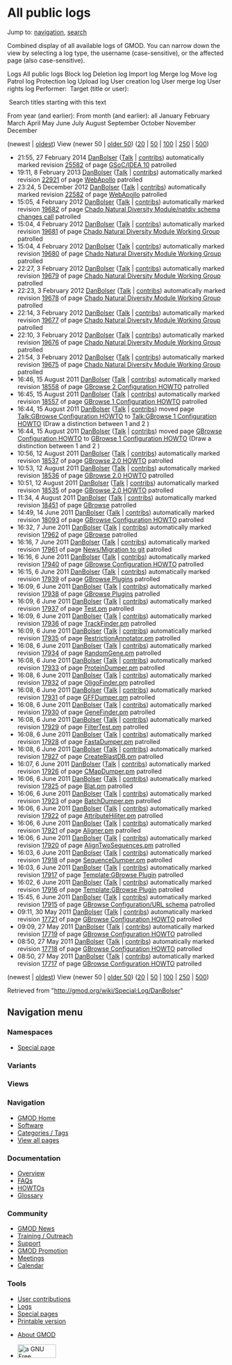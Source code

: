 <div id="mw-page-base" class="noprint">

</div>

<div id="mw-head-base" class="noprint">

</div>

<div id="content" class="mw-body" role="main">

<span id="top"></span>

<div id="mw-js-message" style="display:none;">

</div>



# <span dir="auto">All public logs</span>

<div id="bodyContent">

<div id="contentSub">

</div>

<div id="jump-to-nav" class="mw-jump">

Jump to: [navigation](#mw-navigation), [search](#p-search)

</div>

<div id="mw-content-text">

Combined display of all available logs of GMOD. You can narrow down the
view by selecting a log type, the username (case-sensitive), or the
affected page (also case-sensitive).

Logs All public logs Block log Deletion log Import log Merge log Move
log Patrol log Protection log Upload log User creation log User merge
log User rights log <span style="white-space: nowrap">Performer: </span>
<span style="white-space: nowrap">Target (title or user): </span>

 Search titles starting with this text

From year (and earlier): From month (and earlier): all January February
March April May June July August September October November December

(newest \| <a
href="/mediawiki/index.php?title=Special:Log/DanBolser&amp;dir=prev&amp;type=&amp;user=DanBolser"
class="mw-lastlink" rel="last" title="Special:Log/DanBolser">oldest</a>)
View (newer 50 \| <a
href="/mediawiki/index.php?title=Special:Log/DanBolser&amp;offset=20110527085027&amp;type=&amp;user=DanBolser"
class="mw-nextlink" rel="next" title="Special:Log/DanBolser">older
50</a>) (<a
href="/mediawiki/index.php?title=Special:Log/DanBolser&amp;offset=&amp;limit=20&amp;type=&amp;user=DanBolser"
class="mw-numlink" title="Special:Log/DanBolser">20</a> \| <a
href="/mediawiki/index.php?title=Special:Log/DanBolser&amp;offset=&amp;limit=50&amp;type=&amp;user=DanBolser"
class="mw-numlink" title="Special:Log/DanBolser">50</a> \| <a
href="/mediawiki/index.php?title=Special:Log/DanBolser&amp;offset=&amp;limit=100&amp;type=&amp;user=DanBolser"
class="mw-numlink" title="Special:Log/DanBolser">100</a> \| <a
href="/mediawiki/index.php?title=Special:Log/DanBolser&amp;offset=&amp;limit=250&amp;type=&amp;user=DanBolser"
class="mw-numlink" title="Special:Log/DanBolser">250</a> \| <a
href="/mediawiki/index.php?title=Special:Log/DanBolser&amp;offset=&amp;limit=500&amp;type=&amp;user=DanBolser"
class="mw-numlink" title="Special:Log/DanBolser">500</a>)

- 21:55, 27 February 2014
  <a href="/wiki/User:DanBolser" class="mw-userlink"
  title="User:DanBolser">DanBolser</a>
  <span class="mw-usertoollinks">(<a
  href="/mediawiki/index.php?title=User_talk:DanBolser&amp;action=edit&amp;redlink=1"
  class="new" title="User talk:DanBolser (page does not exist)">Talk</a>
  \|
  [contribs](/wiki/Special:Contributions/DanBolser "Special:Contributions/DanBolser"))</span>
  automatically marked revision
  [25582](/mediawiki/index.php?title=GSoC/IDEA_10&oldid=25582&diff=prev "GSoC/IDEA 10")
  of page [GSoC/IDEA 10](/wiki/GSoC/IDEA_10 "GSoC/IDEA 10") patrolled
- 19:11, 8 February 2013
  <a href="/wiki/User:DanBolser" class="mw-userlink"
  title="User:DanBolser">DanBolser</a>
  <span class="mw-usertoollinks">(<a
  href="/mediawiki/index.php?title=User_talk:DanBolser&amp;action=edit&amp;redlink=1"
  class="new" title="User talk:DanBolser (page does not exist)">Talk</a>
  \|
  [contribs](/wiki/Special:Contributions/DanBolser "Special:Contributions/DanBolser"))</span>
  automatically marked revision
  [22921](/mediawiki/index.php?title=WebApollo&oldid=22921&diff=prev "WebApollo")
  of page [WebApollo](/wiki/WebApollo "WebApollo") patrolled
- 23:24, 5 December 2012
  <a href="/wiki/User:DanBolser" class="mw-userlink"
  title="User:DanBolser">DanBolser</a>
  <span class="mw-usertoollinks">(<a
  href="/mediawiki/index.php?title=User_talk:DanBolser&amp;action=edit&amp;redlink=1"
  class="new" title="User talk:DanBolser (page does not exist)">Talk</a>
  \|
  [contribs](/wiki/Special:Contributions/DanBolser "Special:Contributions/DanBolser"))</span>
  automatically marked revision
  [22582](/mediawiki/index.php?title=WebApollo&oldid=22582&diff=prev "WebApollo")
  of page [WebApollo](/wiki/WebApollo "WebApollo") patrolled
- 15:05, 4 February 2012
  <a href="/wiki/User:DanBolser" class="mw-userlink"
  title="User:DanBolser">DanBolser</a>
  <span class="mw-usertoollinks">(<a
  href="/mediawiki/index.php?title=User_talk:DanBolser&amp;action=edit&amp;redlink=1"
  class="new" title="User talk:DanBolser (page does not exist)">Talk</a>
  \|
  [contribs](/wiki/Special:Contributions/DanBolser "Special:Contributions/DanBolser"))</span>
  automatically marked revision
  [19682](/mediawiki/index.php?title=Chado_Natural_Diversity_Module/natdiv_schema_changes_call&oldid=19682&diff=prev "Chado Natural Diversity Module/natdiv schema changes call")
  of page [Chado Natural Diversity Module/natdiv schema changes
  call](/wiki/Chado_Natural_Diversity_Module/natdiv_schema_changes_call "Chado Natural Diversity Module/natdiv schema changes call")
  patrolled
- 15:04, 4 February 2012
  <a href="/wiki/User:DanBolser" class="mw-userlink"
  title="User:DanBolser">DanBolser</a>
  <span class="mw-usertoollinks">(<a
  href="/mediawiki/index.php?title=User_talk:DanBolser&amp;action=edit&amp;redlink=1"
  class="new" title="User talk:DanBolser (page does not exist)">Talk</a>
  \|
  [contribs](/wiki/Special:Contributions/DanBolser "Special:Contributions/DanBolser"))</span>
  automatically marked revision
  [19681](/mediawiki/index.php?title=Chado_Natural_Diversity_Module_Working_Group&oldid=19681&diff=prev "Chado Natural Diversity Module Working Group")
  of page [Chado Natural Diversity Module Working
  Group](/wiki/Chado_Natural_Diversity_Module_Working_Group "Chado Natural Diversity Module Working Group")
  patrolled
- 15:04, 4 February 2012
  <a href="/wiki/User:DanBolser" class="mw-userlink"
  title="User:DanBolser">DanBolser</a>
  <span class="mw-usertoollinks">(<a
  href="/mediawiki/index.php?title=User_talk:DanBolser&amp;action=edit&amp;redlink=1"
  class="new" title="User talk:DanBolser (page does not exist)">Talk</a>
  \|
  [contribs](/wiki/Special:Contributions/DanBolser "Special:Contributions/DanBolser"))</span>
  automatically marked revision
  [19680](/mediawiki/index.php?title=Chado_Natural_Diversity_Module_Working_Group&oldid=19680&diff=prev "Chado Natural Diversity Module Working Group")
  of page [Chado Natural Diversity Module Working
  Group](/wiki/Chado_Natural_Diversity_Module_Working_Group "Chado Natural Diversity Module Working Group")
  patrolled
- 22:27, 3 February 2012
  <a href="/wiki/User:DanBolser" class="mw-userlink"
  title="User:DanBolser">DanBolser</a>
  <span class="mw-usertoollinks">(<a
  href="/mediawiki/index.php?title=User_talk:DanBolser&amp;action=edit&amp;redlink=1"
  class="new" title="User talk:DanBolser (page does not exist)">Talk</a>
  \|
  [contribs](/wiki/Special:Contributions/DanBolser "Special:Contributions/DanBolser"))</span>
  automatically marked revision
  [19679](/mediawiki/index.php?title=Chado_Natural_Diversity_Module_Working_Group&oldid=19679&diff=prev "Chado Natural Diversity Module Working Group")
  of page [Chado Natural Diversity Module Working
  Group](/wiki/Chado_Natural_Diversity_Module_Working_Group "Chado Natural Diversity Module Working Group")
  patrolled
- 22:23, 3 February 2012
  <a href="/wiki/User:DanBolser" class="mw-userlink"
  title="User:DanBolser">DanBolser</a>
  <span class="mw-usertoollinks">(<a
  href="/mediawiki/index.php?title=User_talk:DanBolser&amp;action=edit&amp;redlink=1"
  class="new" title="User talk:DanBolser (page does not exist)">Talk</a>
  \|
  [contribs](/wiki/Special:Contributions/DanBolser "Special:Contributions/DanBolser"))</span>
  automatically marked revision
  [19678](/mediawiki/index.php?title=Chado_Natural_Diversity_Module_Working_Group&oldid=19678&diff=prev "Chado Natural Diversity Module Working Group")
  of page [Chado Natural Diversity Module Working
  Group](/wiki/Chado_Natural_Diversity_Module_Working_Group "Chado Natural Diversity Module Working Group")
  patrolled
- 22:14, 3 February 2012
  <a href="/wiki/User:DanBolser" class="mw-userlink"
  title="User:DanBolser">DanBolser</a>
  <span class="mw-usertoollinks">(<a
  href="/mediawiki/index.php?title=User_talk:DanBolser&amp;action=edit&amp;redlink=1"
  class="new" title="User talk:DanBolser (page does not exist)">Talk</a>
  \|
  [contribs](/wiki/Special:Contributions/DanBolser "Special:Contributions/DanBolser"))</span>
  automatically marked revision
  [19677](/mediawiki/index.php?title=Chado_Natural_Diversity_Module_Working_Group&oldid=19677&diff=prev "Chado Natural Diversity Module Working Group")
  of page [Chado Natural Diversity Module Working
  Group](/wiki/Chado_Natural_Diversity_Module_Working_Group "Chado Natural Diversity Module Working Group")
  patrolled
- 22:10, 3 February 2012
  <a href="/wiki/User:DanBolser" class="mw-userlink"
  title="User:DanBolser">DanBolser</a>
  <span class="mw-usertoollinks">(<a
  href="/mediawiki/index.php?title=User_talk:DanBolser&amp;action=edit&amp;redlink=1"
  class="new" title="User talk:DanBolser (page does not exist)">Talk</a>
  \|
  [contribs](/wiki/Special:Contributions/DanBolser "Special:Contributions/DanBolser"))</span>
  automatically marked revision
  [19676](/mediawiki/index.php?title=Chado_Natural_Diversity_Module_Working_Group&oldid=19676&diff=prev "Chado Natural Diversity Module Working Group")
  of page [Chado Natural Diversity Module Working
  Group](/wiki/Chado_Natural_Diversity_Module_Working_Group "Chado Natural Diversity Module Working Group")
  patrolled
- 21:54, 3 February 2012
  <a href="/wiki/User:DanBolser" class="mw-userlink"
  title="User:DanBolser">DanBolser</a>
  <span class="mw-usertoollinks">(<a
  href="/mediawiki/index.php?title=User_talk:DanBolser&amp;action=edit&amp;redlink=1"
  class="new" title="User talk:DanBolser (page does not exist)">Talk</a>
  \|
  [contribs](/wiki/Special:Contributions/DanBolser "Special:Contributions/DanBolser"))</span>
  automatically marked revision
  [19675](/mediawiki/index.php?title=Chado_Natural_Diversity_Module_Working_Group&oldid=19675&diff=prev "Chado Natural Diversity Module Working Group")
  of page [Chado Natural Diversity Module Working
  Group](/wiki/Chado_Natural_Diversity_Module_Working_Group "Chado Natural Diversity Module Working Group")
  patrolled
- 16:46, 15 August 2011
  <a href="/wiki/User:DanBolser" class="mw-userlink"
  title="User:DanBolser">DanBolser</a>
  <span class="mw-usertoollinks">(<a
  href="/mediawiki/index.php?title=User_talk:DanBolser&amp;action=edit&amp;redlink=1"
  class="new" title="User talk:DanBolser (page does not exist)">Talk</a>
  \|
  [contribs](/wiki/Special:Contributions/DanBolser "Special:Contributions/DanBolser"))</span>
  automatically marked revision <a
  href="/mediawiki/index.php?title=GBrowse_2_Configuration_HOWTO&amp;oldid=18558&amp;diff=prev"
  class="mw-redirect" title="GBrowse 2 Configuration HOWTO">18558</a> of
  page <a href="/wiki/GBrowse_2_Configuration_HOWTO" class="mw-redirect"
  title="GBrowse 2 Configuration HOWTO">GBrowse 2 Configuration HOWTO</a>
  patrolled
- 16:45, 15 August 2011
  <a href="/wiki/User:DanBolser" class="mw-userlink"
  title="User:DanBolser">DanBolser</a>
  <span class="mw-usertoollinks">(<a
  href="/mediawiki/index.php?title=User_talk:DanBolser&amp;action=edit&amp;redlink=1"
  class="new" title="User talk:DanBolser (page does not exist)">Talk</a>
  \|
  [contribs](/wiki/Special:Contributions/DanBolser "Special:Contributions/DanBolser"))</span>
  automatically marked revision
  [18557](/mediawiki/index.php?title=GBrowse_1_Configuration_HOWTO&oldid=18557&diff=prev "GBrowse 1 Configuration HOWTO")
  of page [GBrowse 1 Configuration
  HOWTO](/wiki/GBrowse_1_Configuration_HOWTO "GBrowse 1 Configuration HOWTO")
  patrolled
- 16:44, 15 August 2011
  <a href="/wiki/User:DanBolser" class="mw-userlink"
  title="User:DanBolser">DanBolser</a>
  <span class="mw-usertoollinks">(<a
  href="/mediawiki/index.php?title=User_talk:DanBolser&amp;action=edit&amp;redlink=1"
  class="new" title="User talk:DanBolser (page does not exist)">Talk</a>
  \|
  [contribs](/wiki/Special:Contributions/DanBolser "Special:Contributions/DanBolser"))</span>
  moved page <a
  href="/mediawiki/index.php?title=Talk:GBrowse_Configuration_HOWTO&amp;redirect=no"
  class="mw-redirect"
  title="Talk:GBrowse Configuration HOWTO">Talk:GBrowse Configuration
  HOWTO</a> to [Talk:GBrowse 1 Configuration
  HOWTO](/wiki/Talk:GBrowse_1_Configuration_HOWTO "Talk:GBrowse 1 Configuration HOWTO")
  <span class="comment">(Draw a distinction between 1 and 2 )</span>
- 16:44, 15 August 2011
  <a href="/wiki/User:DanBolser" class="mw-userlink"
  title="User:DanBolser">DanBolser</a>
  <span class="mw-usertoollinks">(<a
  href="/mediawiki/index.php?title=User_talk:DanBolser&amp;action=edit&amp;redlink=1"
  class="new" title="User talk:DanBolser (page does not exist)">Talk</a>
  \|
  [contribs](/wiki/Special:Contributions/DanBolser "Special:Contributions/DanBolser"))</span>
  moved page <a
  href="/mediawiki/index.php?title=GBrowse_Configuration_HOWTO&amp;redirect=no"
  class="mw-redirect" title="GBrowse Configuration HOWTO">GBrowse
  Configuration HOWTO</a> to [GBrowse 1 Configuration
  HOWTO](/wiki/GBrowse_1_Configuration_HOWTO "GBrowse 1 Configuration HOWTO")
  <span class="comment">(Draw a distinction between 1 and 2 )</span>
- 10:56, 12 August 2011
  <a href="/wiki/User:DanBolser" class="mw-userlink"
  title="User:DanBolser">DanBolser</a>
  <span class="mw-usertoollinks">(<a
  href="/mediawiki/index.php?title=User_talk:DanBolser&amp;action=edit&amp;redlink=1"
  class="new" title="User talk:DanBolser (page does not exist)">Talk</a>
  \|
  [contribs](/wiki/Special:Contributions/DanBolser "Special:Contributions/DanBolser"))</span>
  automatically marked revision
  [18537](/mediawiki/index.php?title=GBrowse_2.0_HOWTO&oldid=18537&diff=prev "GBrowse 2.0 HOWTO")
  of page [GBrowse 2.0
  HOWTO](/wiki/GBrowse_2.0_HOWTO "GBrowse 2.0 HOWTO") patrolled
- 10:53, 12 August 2011
  <a href="/wiki/User:DanBolser" class="mw-userlink"
  title="User:DanBolser">DanBolser</a>
  <span class="mw-usertoollinks">(<a
  href="/mediawiki/index.php?title=User_talk:DanBolser&amp;action=edit&amp;redlink=1"
  class="new" title="User talk:DanBolser (page does not exist)">Talk</a>
  \|
  [contribs](/wiki/Special:Contributions/DanBolser "Special:Contributions/DanBolser"))</span>
  automatically marked revision
  [18536](/mediawiki/index.php?title=GBrowse_2.0_HOWTO&oldid=18536&diff=prev "GBrowse 2.0 HOWTO")
  of page [GBrowse 2.0
  HOWTO](/wiki/GBrowse_2.0_HOWTO "GBrowse 2.0 HOWTO") patrolled
- 10:51, 12 August 2011
  <a href="/wiki/User:DanBolser" class="mw-userlink"
  title="User:DanBolser">DanBolser</a>
  <span class="mw-usertoollinks">(<a
  href="/mediawiki/index.php?title=User_talk:DanBolser&amp;action=edit&amp;redlink=1"
  class="new" title="User talk:DanBolser (page does not exist)">Talk</a>
  \|
  [contribs](/wiki/Special:Contributions/DanBolser "Special:Contributions/DanBolser"))</span>
  automatically marked revision
  [18535](/mediawiki/index.php?title=GBrowse_2.0_HOWTO&oldid=18535&diff=prev "GBrowse 2.0 HOWTO")
  of page [GBrowse 2.0
  HOWTO](/wiki/GBrowse_2.0_HOWTO "GBrowse 2.0 HOWTO") patrolled
- 11:34, 4 August 2011
  <a href="/wiki/User:DanBolser" class="mw-userlink"
  title="User:DanBolser">DanBolser</a>
  <span class="mw-usertoollinks">(<a
  href="/mediawiki/index.php?title=User_talk:DanBolser&amp;action=edit&amp;redlink=1"
  class="new" title="User talk:DanBolser (page does not exist)">Talk</a>
  \|
  [contribs](/wiki/Special:Contributions/DanBolser "Special:Contributions/DanBolser"))</span>
  automatically marked revision
  [18451](/mediawiki/index.php?title=GBrowse&oldid=18451&diff=prev "GBrowse")
  of page [GBrowse](/wiki/GBrowse "GBrowse") patrolled
- 14:49, 14 June 2011 <a href="/wiki/User:DanBolser" class="mw-userlink"
  title="User:DanBolser">DanBolser</a>
  <span class="mw-usertoollinks">(<a
  href="/mediawiki/index.php?title=User_talk:DanBolser&amp;action=edit&amp;redlink=1"
  class="new" title="User talk:DanBolser (page does not exist)">Talk</a>
  \|
  [contribs](/wiki/Special:Contributions/DanBolser "Special:Contributions/DanBolser"))</span>
  automatically marked revision <a
  href="/mediawiki/index.php?title=GBrowse_Configuration_HOWTO&amp;oldid=18093&amp;diff=prev"
  class="mw-redirect" title="GBrowse Configuration HOWTO">18093</a> of
  page <a href="/wiki/GBrowse_Configuration_HOWTO" class="mw-redirect"
  title="GBrowse Configuration HOWTO">GBrowse Configuration HOWTO</a>
  patrolled
- 16:32, 7 June 2011 <a href="/wiki/User:DanBolser" class="mw-userlink"
  title="User:DanBolser">DanBolser</a>
  <span class="mw-usertoollinks">(<a
  href="/mediawiki/index.php?title=User_talk:DanBolser&amp;action=edit&amp;redlink=1"
  class="new" title="User talk:DanBolser (page does not exist)">Talk</a>
  \|
  [contribs](/wiki/Special:Contributions/DanBolser "Special:Contributions/DanBolser"))</span>
  automatically marked revision
  [17962](/mediawiki/index.php?title=GBrowse&oldid=17962&diff=prev "GBrowse")
  of page [GBrowse](/wiki/GBrowse "GBrowse") patrolled
- 16:16, 7 June 2011 <a href="/wiki/User:DanBolser" class="mw-userlink"
  title="User:DanBolser">DanBolser</a>
  <span class="mw-usertoollinks">(<a
  href="/mediawiki/index.php?title=User_talk:DanBolser&amp;action=edit&amp;redlink=1"
  class="new" title="User talk:DanBolser (page does not exist)">Talk</a>
  \|
  [contribs](/wiki/Special:Contributions/DanBolser "Special:Contributions/DanBolser"))</span>
  automatically marked revision
  [17961](/mediawiki/index.php?title=News/Migration_to_git&oldid=17961&diff=prev "News/Migration to git")
  of page [News/Migration to
  git](/wiki/News/Migration_to_git "News/Migration to git") patrolled
- 16:16, 6 June 2011 <a href="/wiki/User:DanBolser" class="mw-userlink"
  title="User:DanBolser">DanBolser</a>
  <span class="mw-usertoollinks">(<a
  href="/mediawiki/index.php?title=User_talk:DanBolser&amp;action=edit&amp;redlink=1"
  class="new" title="User talk:DanBolser (page does not exist)">Talk</a>
  \|
  [contribs](/wiki/Special:Contributions/DanBolser "Special:Contributions/DanBolser"))</span>
  automatically marked revision <a
  href="/mediawiki/index.php?title=GBrowse_Configuration_HOWTO&amp;oldid=17940&amp;diff=prev"
  class="mw-redirect" title="GBrowse Configuration HOWTO">17940</a> of
  page <a href="/wiki/GBrowse_Configuration_HOWTO" class="mw-redirect"
  title="GBrowse Configuration HOWTO">GBrowse Configuration HOWTO</a>
  patrolled
- 16:15, 6 June 2011 <a href="/wiki/User:DanBolser" class="mw-userlink"
  title="User:DanBolser">DanBolser</a>
  <span class="mw-usertoollinks">(<a
  href="/mediawiki/index.php?title=User_talk:DanBolser&amp;action=edit&amp;redlink=1"
  class="new" title="User talk:DanBolser (page does not exist)">Talk</a>
  \|
  [contribs](/wiki/Special:Contributions/DanBolser "Special:Contributions/DanBolser"))</span>
  automatically marked revision
  [17939](/mediawiki/index.php?title=GBrowse_Plugins&oldid=17939&diff=prev "GBrowse Plugins")
  of page [GBrowse Plugins](/wiki/GBrowse_Plugins "GBrowse Plugins")
  patrolled
- 16:09, 6 June 2011 <a href="/wiki/User:DanBolser" class="mw-userlink"
  title="User:DanBolser">DanBolser</a>
  <span class="mw-usertoollinks">(<a
  href="/mediawiki/index.php?title=User_talk:DanBolser&amp;action=edit&amp;redlink=1"
  class="new" title="User talk:DanBolser (page does not exist)">Talk</a>
  \|
  [contribs](/wiki/Special:Contributions/DanBolser "Special:Contributions/DanBolser"))</span>
  automatically marked revision
  [17938](/mediawiki/index.php?title=GBrowse_Plugins&oldid=17938&diff=prev "GBrowse Plugins")
  of page [GBrowse Plugins](/wiki/GBrowse_Plugins "GBrowse Plugins")
  patrolled
- 16:09, 6 June 2011 <a href="/wiki/User:DanBolser" class="mw-userlink"
  title="User:DanBolser">DanBolser</a>
  <span class="mw-usertoollinks">(<a
  href="/mediawiki/index.php?title=User_talk:DanBolser&amp;action=edit&amp;redlink=1"
  class="new" title="User talk:DanBolser (page does not exist)">Talk</a>
  \|
  [contribs](/wiki/Special:Contributions/DanBolser "Special:Contributions/DanBolser"))</span>
  automatically marked revision
  [17937](/mediawiki/index.php?title=Test.pm&oldid=17937&diff=prev "Test.pm")
  of page [Test.pm](/wiki/Test.pm "Test.pm") patrolled
- 16:09, 6 June 2011 <a href="/wiki/User:DanBolser" class="mw-userlink"
  title="User:DanBolser">DanBolser</a>
  <span class="mw-usertoollinks">(<a
  href="/mediawiki/index.php?title=User_talk:DanBolser&amp;action=edit&amp;redlink=1"
  class="new" title="User talk:DanBolser (page does not exist)">Talk</a>
  \|
  [contribs](/wiki/Special:Contributions/DanBolser "Special:Contributions/DanBolser"))</span>
  automatically marked revision
  [17936](/mediawiki/index.php?title=TrackFinder.pm&oldid=17936&diff=prev "TrackFinder.pm")
  of page [TrackFinder.pm](/wiki/TrackFinder.pm "TrackFinder.pm")
  patrolled
- 16:09, 6 June 2011 <a href="/wiki/User:DanBolser" class="mw-userlink"
  title="User:DanBolser">DanBolser</a>
  <span class="mw-usertoollinks">(<a
  href="/mediawiki/index.php?title=User_talk:DanBolser&amp;action=edit&amp;redlink=1"
  class="new" title="User talk:DanBolser (page does not exist)">Talk</a>
  \|
  [contribs](/wiki/Special:Contributions/DanBolser "Special:Contributions/DanBolser"))</span>
  automatically marked revision
  [17935](/mediawiki/index.php?title=RestrictionAnnotator.pm&oldid=17935&diff=prev "RestrictionAnnotator.pm")
  of page
  [RestrictionAnnotator.pm](/wiki/RestrictionAnnotator.pm "RestrictionAnnotator.pm")
  patrolled
- 16:08, 6 June 2011 <a href="/wiki/User:DanBolser" class="mw-userlink"
  title="User:DanBolser">DanBolser</a>
  <span class="mw-usertoollinks">(<a
  href="/mediawiki/index.php?title=User_talk:DanBolser&amp;action=edit&amp;redlink=1"
  class="new" title="User talk:DanBolser (page does not exist)">Talk</a>
  \|
  [contribs](/wiki/Special:Contributions/DanBolser "Special:Contributions/DanBolser"))</span>
  automatically marked revision
  [17934](/mediawiki/index.php?title=RandomGene.pm&oldid=17934&diff=prev "RandomGene.pm")
  of page [RandomGene.pm](/wiki/RandomGene.pm "RandomGene.pm") patrolled
- 16:08, 6 June 2011 <a href="/wiki/User:DanBolser" class="mw-userlink"
  title="User:DanBolser">DanBolser</a>
  <span class="mw-usertoollinks">(<a
  href="/mediawiki/index.php?title=User_talk:DanBolser&amp;action=edit&amp;redlink=1"
  class="new" title="User talk:DanBolser (page does not exist)">Talk</a>
  \|
  [contribs](/wiki/Special:Contributions/DanBolser "Special:Contributions/DanBolser"))</span>
  automatically marked revision
  [17933](/mediawiki/index.php?title=ProteinDumper.pm&oldid=17933&diff=prev "ProteinDumper.pm")
  of page [ProteinDumper.pm](/wiki/ProteinDumper.pm "ProteinDumper.pm")
  patrolled
- 16:08, 6 June 2011 <a href="/wiki/User:DanBolser" class="mw-userlink"
  title="User:DanBolser">DanBolser</a>
  <span class="mw-usertoollinks">(<a
  href="/mediawiki/index.php?title=User_talk:DanBolser&amp;action=edit&amp;redlink=1"
  class="new" title="User talk:DanBolser (page does not exist)">Talk</a>
  \|
  [contribs](/wiki/Special:Contributions/DanBolser "Special:Contributions/DanBolser"))</span>
  automatically marked revision
  [17932](/mediawiki/index.php?title=OligoFinder.pm&oldid=17932&diff=prev "OligoFinder.pm")
  of page [OligoFinder.pm](/wiki/OligoFinder.pm "OligoFinder.pm")
  patrolled
- 16:08, 6 June 2011 <a href="/wiki/User:DanBolser" class="mw-userlink"
  title="User:DanBolser">DanBolser</a>
  <span class="mw-usertoollinks">(<a
  href="/mediawiki/index.php?title=User_talk:DanBolser&amp;action=edit&amp;redlink=1"
  class="new" title="User talk:DanBolser (page does not exist)">Talk</a>
  \|
  [contribs](/wiki/Special:Contributions/DanBolser "Special:Contributions/DanBolser"))</span>
  automatically marked revision
  [17931](/mediawiki/index.php?title=GFFDumper.pm&oldid=17931&diff=prev "GFFDumper.pm")
  of page [GFFDumper.pm](/wiki/GFFDumper.pm "GFFDumper.pm") patrolled
- 16:08, 6 June 2011 <a href="/wiki/User:DanBolser" class="mw-userlink"
  title="User:DanBolser">DanBolser</a>
  <span class="mw-usertoollinks">(<a
  href="/mediawiki/index.php?title=User_talk:DanBolser&amp;action=edit&amp;redlink=1"
  class="new" title="User talk:DanBolser (page does not exist)">Talk</a>
  \|
  [contribs](/wiki/Special:Contributions/DanBolser "Special:Contributions/DanBolser"))</span>
  automatically marked revision
  [17930](/mediawiki/index.php?title=GeneFinder.pm&oldid=17930&diff=prev "GeneFinder.pm")
  of page [GeneFinder.pm](/wiki/GeneFinder.pm "GeneFinder.pm") patrolled
- 16:08, 6 June 2011 <a href="/wiki/User:DanBolser" class="mw-userlink"
  title="User:DanBolser">DanBolser</a>
  <span class="mw-usertoollinks">(<a
  href="/mediawiki/index.php?title=User_talk:DanBolser&amp;action=edit&amp;redlink=1"
  class="new" title="User talk:DanBolser (page does not exist)">Talk</a>
  \|
  [contribs](/wiki/Special:Contributions/DanBolser "Special:Contributions/DanBolser"))</span>
  automatically marked revision
  [17929](/mediawiki/index.php?title=FilterTest.pm&oldid=17929&diff=prev "FilterTest.pm")
  of page [FilterTest.pm](/wiki/FilterTest.pm "FilterTest.pm") patrolled
- 16:08, 6 June 2011 <a href="/wiki/User:DanBolser" class="mw-userlink"
  title="User:DanBolser">DanBolser</a>
  <span class="mw-usertoollinks">(<a
  href="/mediawiki/index.php?title=User_talk:DanBolser&amp;action=edit&amp;redlink=1"
  class="new" title="User talk:DanBolser (page does not exist)">Talk</a>
  \|
  [contribs](/wiki/Special:Contributions/DanBolser "Special:Contributions/DanBolser"))</span>
  automatically marked revision
  [17928](/mediawiki/index.php?title=FastaDumper.pm&oldid=17928&diff=prev "FastaDumper.pm")
  of page [FastaDumper.pm](/wiki/FastaDumper.pm "FastaDumper.pm")
  patrolled
- 16:08, 6 June 2011 <a href="/wiki/User:DanBolser" class="mw-userlink"
  title="User:DanBolser">DanBolser</a>
  <span class="mw-usertoollinks">(<a
  href="/mediawiki/index.php?title=User_talk:DanBolser&amp;action=edit&amp;redlink=1"
  class="new" title="User talk:DanBolser (page does not exist)">Talk</a>
  \|
  [contribs](/wiki/Special:Contributions/DanBolser "Special:Contributions/DanBolser"))</span>
  automatically marked revision
  [17927](/mediawiki/index.php?title=CreateBlastDB.pm&oldid=17927&diff=prev "CreateBlastDB.pm")
  of page [CreateBlastDB.pm](/wiki/CreateBlastDB.pm "CreateBlastDB.pm")
  patrolled
- 16:07, 6 June 2011 <a href="/wiki/User:DanBolser" class="mw-userlink"
  title="User:DanBolser">DanBolser</a>
  <span class="mw-usertoollinks">(<a
  href="/mediawiki/index.php?title=User_talk:DanBolser&amp;action=edit&amp;redlink=1"
  class="new" title="User talk:DanBolser (page does not exist)">Talk</a>
  \|
  [contribs](/wiki/Special:Contributions/DanBolser "Special:Contributions/DanBolser"))</span>
  automatically marked revision
  [17926](/mediawiki/index.php?title=CMapDumper.pm&oldid=17926&diff=prev "CMapDumper.pm")
  of page [CMapDumper.pm](/wiki/CMapDumper.pm "CMapDumper.pm") patrolled
- 16:06, 6 June 2011 <a href="/wiki/User:DanBolser" class="mw-userlink"
  title="User:DanBolser">DanBolser</a>
  <span class="mw-usertoollinks">(<a
  href="/mediawiki/index.php?title=User_talk:DanBolser&amp;action=edit&amp;redlink=1"
  class="new" title="User talk:DanBolser (page does not exist)">Talk</a>
  \|
  [contribs](/wiki/Special:Contributions/DanBolser "Special:Contributions/DanBolser"))</span>
  automatically marked revision
  [17925](/mediawiki/index.php?title=Blat.pm&oldid=17925&diff=prev "Blat.pm")
  of page [Blat.pm](/wiki/Blat.pm "Blat.pm") patrolled
- 16:06, 6 June 2011 <a href="/wiki/User:DanBolser" class="mw-userlink"
  title="User:DanBolser">DanBolser</a>
  <span class="mw-usertoollinks">(<a
  href="/mediawiki/index.php?title=User_talk:DanBolser&amp;action=edit&amp;redlink=1"
  class="new" title="User talk:DanBolser (page does not exist)">Talk</a>
  \|
  [contribs](/wiki/Special:Contributions/DanBolser "Special:Contributions/DanBolser"))</span>
  automatically marked revision
  [17923](/mediawiki/index.php?title=BatchDumper.pm&oldid=17923&diff=prev "BatchDumper.pm")
  of page [BatchDumper.pm](/wiki/BatchDumper.pm "BatchDumper.pm")
  patrolled
- 16:06, 6 June 2011 <a href="/wiki/User:DanBolser" class="mw-userlink"
  title="User:DanBolser">DanBolser</a>
  <span class="mw-usertoollinks">(<a
  href="/mediawiki/index.php?title=User_talk:DanBolser&amp;action=edit&amp;redlink=1"
  class="new" title="User talk:DanBolser (page does not exist)">Talk</a>
  \|
  [contribs](/wiki/Special:Contributions/DanBolser "Special:Contributions/DanBolser"))</span>
  automatically marked revision
  [17922](/mediawiki/index.php?title=AttributeHiliter.pm&oldid=17922&diff=prev "AttributeHiliter.pm")
  of page
  [AttributeHiliter.pm](/wiki/AttributeHiliter.pm "AttributeHiliter.pm")
  patrolled
- 16:06, 6 June 2011 <a href="/wiki/User:DanBolser" class="mw-userlink"
  title="User:DanBolser">DanBolser</a>
  <span class="mw-usertoollinks">(<a
  href="/mediawiki/index.php?title=User_talk:DanBolser&amp;action=edit&amp;redlink=1"
  class="new" title="User talk:DanBolser (page does not exist)">Talk</a>
  \|
  [contribs](/wiki/Special:Contributions/DanBolser "Special:Contributions/DanBolser"))</span>
  automatically marked revision
  [17921](/mediawiki/index.php?title=Aligner.pm&oldid=17921&diff=prev "Aligner.pm")
  of page [Aligner.pm](/wiki/Aligner.pm "Aligner.pm") patrolled
- 16:06, 6 June 2011 <a href="/wiki/User:DanBolser" class="mw-userlink"
  title="User:DanBolser">DanBolser</a>
  <span class="mw-usertoollinks">(<a
  href="/mediawiki/index.php?title=User_talk:DanBolser&amp;action=edit&amp;redlink=1"
  class="new" title="User talk:DanBolser (page does not exist)">Talk</a>
  \|
  [contribs](/wiki/Special:Contributions/DanBolser "Special:Contributions/DanBolser"))</span>
  automatically marked revision
  [17920](/mediawiki/index.php?title=AlignTwoSequences.pm&oldid=17920&diff=prev "AlignTwoSequences.pm")
  of page
  [AlignTwoSequences.pm](/wiki/AlignTwoSequences.pm "AlignTwoSequences.pm")
  patrolled
- 16:03, 6 June 2011 <a href="/wiki/User:DanBolser" class="mw-userlink"
  title="User:DanBolser">DanBolser</a>
  <span class="mw-usertoollinks">(<a
  href="/mediawiki/index.php?title=User_talk:DanBolser&amp;action=edit&amp;redlink=1"
  class="new" title="User talk:DanBolser (page does not exist)">Talk</a>
  \|
  [contribs](/wiki/Special:Contributions/DanBolser "Special:Contributions/DanBolser"))</span>
  automatically marked revision
  [17918](/mediawiki/index.php?title=SequenceDumper.pm&oldid=17918&diff=prev "SequenceDumper.pm")
  of page
  [SequenceDumper.pm](/wiki/SequenceDumper.pm "SequenceDumper.pm")
  patrolled
- 16:03, 6 June 2011 <a href="/wiki/User:DanBolser" class="mw-userlink"
  title="User:DanBolser">DanBolser</a>
  <span class="mw-usertoollinks">(<a
  href="/mediawiki/index.php?title=User_talk:DanBolser&amp;action=edit&amp;redlink=1"
  class="new" title="User talk:DanBolser (page does not exist)">Talk</a>
  \|
  [contribs](/wiki/Special:Contributions/DanBolser "Special:Contributions/DanBolser"))</span>
  automatically marked revision
  [17917](/mediawiki/index.php?title=Template:GBrowse_Plugin&oldid=17917&diff=prev "Template:GBrowse Plugin")
  of page [Template:GBrowse
  Plugin](/wiki/Template:GBrowse_Plugin "Template:GBrowse Plugin")
  patrolled
- 16:02, 6 June 2011 <a href="/wiki/User:DanBolser" class="mw-userlink"
  title="User:DanBolser">DanBolser</a>
  <span class="mw-usertoollinks">(<a
  href="/mediawiki/index.php?title=User_talk:DanBolser&amp;action=edit&amp;redlink=1"
  class="new" title="User talk:DanBolser (page does not exist)">Talk</a>
  \|
  [contribs](/wiki/Special:Contributions/DanBolser "Special:Contributions/DanBolser"))</span>
  automatically marked revision
  [17916](/mediawiki/index.php?title=Template:GBrowse_Plugin&oldid=17916&diff=prev "Template:GBrowse Plugin")
  of page [Template:GBrowse
  Plugin](/wiki/Template:GBrowse_Plugin "Template:GBrowse Plugin")
  patrolled
- 15:45, 6 June 2011 <a href="/wiki/User:DanBolser" class="mw-userlink"
  title="User:DanBolser">DanBolser</a>
  <span class="mw-usertoollinks">(<a
  href="/mediawiki/index.php?title=User_talk:DanBolser&amp;action=edit&amp;redlink=1"
  class="new" title="User talk:DanBolser (page does not exist)">Talk</a>
  \|
  [contribs](/wiki/Special:Contributions/DanBolser "Special:Contributions/DanBolser"))</span>
  automatically marked revision
  [17915](/mediawiki/index.php?title=GBrowse_Configuration/URL_schema&oldid=17915&diff=prev "GBrowse Configuration/URL schema")
  of page [GBrowse Configuration/URL
  schema](/wiki/GBrowse_Configuration/URL_schema "GBrowse Configuration/URL schema")
  patrolled
- 09:11, 30 May 2011 <a href="/wiki/User:DanBolser" class="mw-userlink"
  title="User:DanBolser">DanBolser</a>
  <span class="mw-usertoollinks">(<a
  href="/mediawiki/index.php?title=User_talk:DanBolser&amp;action=edit&amp;redlink=1"
  class="new" title="User talk:DanBolser (page does not exist)">Talk</a>
  \|
  [contribs](/wiki/Special:Contributions/DanBolser "Special:Contributions/DanBolser"))</span>
  automatically marked revision <a
  href="/mediawiki/index.php?title=GBrowse_Configuration_HOWTO&amp;oldid=17721&amp;diff=prev"
  class="mw-redirect" title="GBrowse Configuration HOWTO">17721</a> of
  page <a href="/wiki/GBrowse_Configuration_HOWTO" class="mw-redirect"
  title="GBrowse Configuration HOWTO">GBrowse Configuration HOWTO</a>
  patrolled
- 09:09, 27 May 2011 <a href="/wiki/User:DanBolser" class="mw-userlink"
  title="User:DanBolser">DanBolser</a>
  <span class="mw-usertoollinks">(<a
  href="/mediawiki/index.php?title=User_talk:DanBolser&amp;action=edit&amp;redlink=1"
  class="new" title="User talk:DanBolser (page does not exist)">Talk</a>
  \|
  [contribs](/wiki/Special:Contributions/DanBolser "Special:Contributions/DanBolser"))</span>
  automatically marked revision <a
  href="/mediawiki/index.php?title=GBrowse_Configuration_HOWTO&amp;oldid=17719&amp;diff=prev"
  class="mw-redirect" title="GBrowse Configuration HOWTO">17719</a> of
  page <a href="/wiki/GBrowse_Configuration_HOWTO" class="mw-redirect"
  title="GBrowse Configuration HOWTO">GBrowse Configuration HOWTO</a>
  patrolled
- 08:50, 27 May 2011 <a href="/wiki/User:DanBolser" class="mw-userlink"
  title="User:DanBolser">DanBolser</a>
  <span class="mw-usertoollinks">(<a
  href="/mediawiki/index.php?title=User_talk:DanBolser&amp;action=edit&amp;redlink=1"
  class="new" title="User talk:DanBolser (page does not exist)">Talk</a>
  \|
  [contribs](/wiki/Special:Contributions/DanBolser "Special:Contributions/DanBolser"))</span>
  automatically marked revision <a
  href="/mediawiki/index.php?title=GBrowse_Configuration_HOWTO&amp;oldid=17718&amp;diff=prev"
  class="mw-redirect" title="GBrowse Configuration HOWTO">17718</a> of
  page <a href="/wiki/GBrowse_Configuration_HOWTO" class="mw-redirect"
  title="GBrowse Configuration HOWTO">GBrowse Configuration HOWTO</a>
  patrolled
- 08:50, 27 May 2011 <a href="/wiki/User:DanBolser" class="mw-userlink"
  title="User:DanBolser">DanBolser</a>
  <span class="mw-usertoollinks">(<a
  href="/mediawiki/index.php?title=User_talk:DanBolser&amp;action=edit&amp;redlink=1"
  class="new" title="User talk:DanBolser (page does not exist)">Talk</a>
  \|
  [contribs](/wiki/Special:Contributions/DanBolser "Special:Contributions/DanBolser"))</span>
  automatically marked revision <a
  href="/mediawiki/index.php?title=GBrowse_Configuration_HOWTO&amp;oldid=17717&amp;diff=prev"
  class="mw-redirect" title="GBrowse Configuration HOWTO">17717</a> of
  page <a href="/wiki/GBrowse_Configuration_HOWTO" class="mw-redirect"
  title="GBrowse Configuration HOWTO">GBrowse Configuration HOWTO</a>
  patrolled

(newest \| <a
href="/mediawiki/index.php?title=Special:Log/DanBolser&amp;dir=prev&amp;type=&amp;user=DanBolser"
class="mw-lastlink" rel="last" title="Special:Log/DanBolser">oldest</a>)
View (newer 50 \| <a
href="/mediawiki/index.php?title=Special:Log/DanBolser&amp;offset=20110527085027&amp;type=&amp;user=DanBolser"
class="mw-nextlink" rel="next" title="Special:Log/DanBolser">older
50</a>) (<a
href="/mediawiki/index.php?title=Special:Log/DanBolser&amp;offset=&amp;limit=20&amp;type=&amp;user=DanBolser"
class="mw-numlink" title="Special:Log/DanBolser">20</a> \| <a
href="/mediawiki/index.php?title=Special:Log/DanBolser&amp;offset=&amp;limit=50&amp;type=&amp;user=DanBolser"
class="mw-numlink" title="Special:Log/DanBolser">50</a> \| <a
href="/mediawiki/index.php?title=Special:Log/DanBolser&amp;offset=&amp;limit=100&amp;type=&amp;user=DanBolser"
class="mw-numlink" title="Special:Log/DanBolser">100</a> \| <a
href="/mediawiki/index.php?title=Special:Log/DanBolser&amp;offset=&amp;limit=250&amp;type=&amp;user=DanBolser"
class="mw-numlink" title="Special:Log/DanBolser">250</a> \| <a
href="/mediawiki/index.php?title=Special:Log/DanBolser&amp;offset=&amp;limit=500&amp;type=&amp;user=DanBolser"
class="mw-numlink" title="Special:Log/DanBolser">500</a>)

</div>

<div class="printfooter">

Retrieved from "<http://gmod.org/wiki/Special:Log/DanBolser>"

</div>

<div id="catlinks" class="catlinks catlinks-allhidden">

</div>

<div class="visualClear">

</div>

</div>

</div>

<div id="mw-navigation">

## Navigation menu

<div id="mw-head">



<div id="left-navigation">

<div id="p-namespaces" class="vectorTabs" role="navigation"
aria-labelledby="p-namespaces-label">

### Namespaces

- <span id="ca-nstab-special">[Special
  page](/wiki/Special:Log/DanBolser "This is a special page, you cannot edit the page itself")</span>

</div>

<div id="p-variants" class="vectorMenu emptyPortlet" role="navigation"
aria-labelledby="p-variants-label">

### 

### Variants[](#)

<div class="menu">

</div>

</div>

</div>

<div id="right-navigation">

<div id="p-views" class="vectorTabs emptyPortlet" role="navigation"
aria-labelledby="p-views-label">

### Views

</div>



</div>



</div>

</div>

</div>

<div id="mw-panel">

<div id="p-logo" role="banner">

<a href="/wiki/Main_Page"
style="background-image: url(http://gmod.org/images/GMOD-cogs.png);"
title="Visit the main page"></a>

</div>

<div id="p-Navigation" class="portal" role="navigation"
aria-labelledby="p-Navigation-label">

### Navigation

<div class="body">

- <span id="n-GMOD-Home">[GMOD Home](/wiki/Main_Page)</span>
- <span id="n-Software">[Software](/wiki/GMOD_Components)</span>
- <span id="n-Categories-.2F-Tags">[Categories /
  Tags](/wiki/Categories)</span>
- <span id="n-View-all-pages">[View all
  pages](/wiki/Special:AllPages)</span>

</div>

</div>

<div id="p-Documentation" class="portal" role="navigation"
aria-labelledby="p-Documentation-label">

### Documentation

<div class="body">

- <span id="n-Overview">[Overview](/wiki/Overview)</span>
- <span id="n-FAQs">[FAQs](/wiki/Category:FAQ)</span>
- <span id="n-HOWTOs">[HOWTOs](/wiki/Category:HOWTO)</span>
- <span id="n-Glossary">[Glossary](/wiki/Glossary)</span>

</div>

</div>

<div id="p-Community" class="portal" role="navigation"
aria-labelledby="p-Community-label">

### Community

<div class="body">

- <span id="n-GMOD-News">[GMOD News](/wiki/GMOD_News)</span>
- <span id="n-Training-.2F-Outreach">[Training /
  Outreach](/wiki/Training_and_Outreach)</span>
- <span id="n-Support">[Support](/wiki/Support)</span>
- <span id="n-GMOD-Promotion">[GMOD
  Promotion](/wiki/GMOD_Promotion)</span>
- <span id="n-Meetings">[Meetings](/wiki/Meetings)</span>
- <span id="n-Calendar">[Calendar](/wiki/Calendar)</span>

</div>

</div>

<div id="p-tb" class="portal" role="navigation"
aria-labelledby="p-tb-label">

### Tools

<div class="body">

- <span id="t-contributions">[User
  contributions](/wiki/Special:Contributions/DanBolser "A list of contributions of this user")</span>
- <span id="t-log">[Logs](/wiki/Special:Log/DanBolser)</span>
- <span id="t-specialpages"><a href="/wiki/Special:SpecialPages" accesskey="q"
  title="A list of all special pages [q]">Special pages</a></span>
- <span id="t-print"><a
  href="/mediawiki/index.php?title=Special:Log/DanBolser&amp;printable=yes"
  rel="alternate" accesskey="p"
  title="Printable version of this page [p]">Printable version</a></span>

</div>

</div>

</div>

</div>

<div id="footer" role="contentinfo">

- <span id="footer-places-about">[About
  GMOD](/wiki/GMOD:About "GMOD:About")</span>

<!-- -->

- <span id="footer-copyrightico">[<img src="http://www.gnu.org/graphics/gfdl-logo-small.png" width="88"
  height="31" alt="a GNU Free Documentation License" />](http://www.gnu.org/licenses/fdl-1.3.html)</span>


<div style="clear:both">

</div>

</div>
